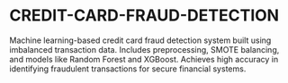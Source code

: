 # CREDIT-CARD-FRAUD-DETECTION
Machine learning-based credit card fraud detection system built using imbalanced transaction data. Includes preprocessing, SMOTE balancing, and models like Random Forest and XGBoost. Achieves high accuracy in identifying fraudulent transactions for secure financial systems.
